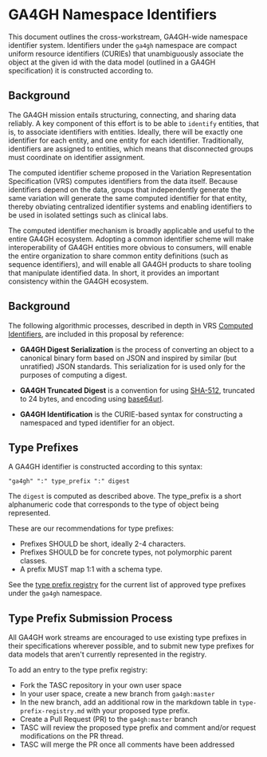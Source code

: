 # GA4GH Namespace Identifiers

This document outlines the cross-workstream, GA4GH-wide namespace identifier system. Identifiers under the `ga4gh` namespace are compact uniform resource identifiers (CURIEs) that unambiguously associate the object at the given id with the data model (outlined in a GA4GH specification) it is constructed according to.

## Background

The GA4GH mission entails structuring, connecting, and sharing data reliably. A key component of this effort is to be able to `identify` entities, that is, to associate identifiers with entities. Ideally, there will be exactly one identifier for each entity, and one entity for each identifier. Traditionally, identifiers are assigned to entities, which means that disconnected groups must coordinate on identifier assignment.

The computed identifier scheme proposed in the Variation Representation Specification (VRS) computes identifiers from the data itself. Because identifiers depend on the data, groups that independently generate the same variation will generate the same computed identifier for that entity, thereby obviating centralized identifier systems and enabling identifiers to be used in isolated settings such as clinical labs.

The computed identifier mechanism is broadly applicable and useful to the entire GA4GH ecosystem. Adopting a common identifier scheme will make interoperability of GA4GH entities more obvious to consumers, will enable the entire organization to share common entity definitions (such as sequence identifiers), and will enable all GA4GH products to share tooling that manipulate identified data. In short, it provides an important consistency within the GA4GH ecosystem.

## Background

The following algorithmic processes, described in depth in VRS [Computed Identifiers](https://vrs.ga4gh.org/en/1.0/impl-guide/computed_identifiers.html#computed-identifiers), are included in this proposal by reference:

* **GA4GH Digest Serialization** is the process of converting an object to a canonical binary form based on JSON and inspired by similar (but unratified) JSON standards. This serialization for is used only for the purposes of computing a digest.

* **GA4GH Truncated Digest** is a convention for using [SHA-512](https://nvlpubs.nist.gov/nistpubs/FIPS/NIST.FIPS.180-4.pdf), truncated to 24 bytes, and encoding using [base64url](https://datatracker.ietf.org/doc/html/rfc4648#section-5).

* **GA4GH Identification** is the CURIE-based syntax for constructing a namespaced and typed identifier for an object.

## Type Prefixes

A GA4GH identifier is constructed according to this syntax:

```
"ga4gh" ":" type_prefix ":" digest
```

The `digest` is computed as described above. The type_prefix is a short alphanumeric code that corresponds to the type of object being represented.

These are our recommendations for type prefixes:

* Prefixes SHOULD be short, ideally 2-4 characters.
* Prefixes SHOULD be for concrete types, not polymorphic parent classes.
* A prefix MUST map 1:1 with a schema type.

See the [type prefix registry](./type-prefix-registry.md) for the current list of approved type prefixes under the `ga4gh` namespace.

## Type Prefix Submission Process

All GA4GH work streams are encouraged to use existing type prefixes in their specifications wherever possible, and to submit new type prefixes for data models that aren't currently represented in the registry.

To add an entry to the type prefix registry:
* Fork the TASC repository in your own user space
* In your user space, create a new branch from `ga4gh:master`
* In the new branch, add an additional row in the markdown table in `type-prefix-registry.md` with your proposed type prefix.
* Create a Pull Request (PR) to the `ga4gh:master` branch
* TASC will review the proposed type prefix and comment and/or request modifications on the PR thread.
* TASC will merge the PR once all comments have been addressed
